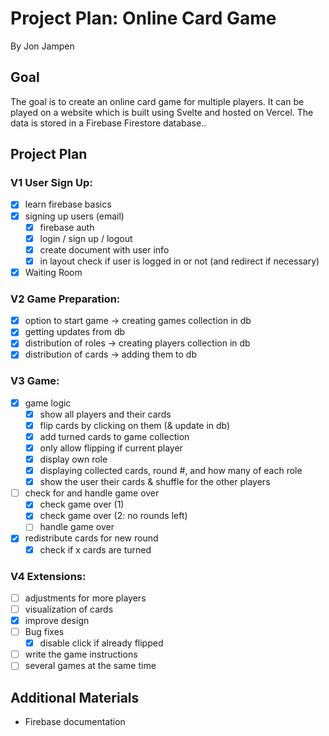 # Project Plan: Online Card Game
By Jon Jampen

## Goal
The goal is to create an online card game for multiple players. It can be played on a website which is built using Svelte and hosted on Vercel. The data is stored in a Firebase Firestore database..

## Project Plan
### V1 User Sign Up:
- [x] learn firebase basics
- [x] signing up users (email)
    - [x] firebase auth
    - [x] login / sign up / logout
    - [x] create document with user info
    - [x] in layout check if user is logged in or not (and redirect if necessary)
- [x] Waiting Room
### V2 Game Preparation:
- [x] option to start game -> creating games collection in db
- [x] getting updates from db
- [x] distribution of roles -> creating players collection in db
- [x] distribution of cards -> adding them to db
### V3 Game:
- [x] game logic
    - [x] show all players and their cards
    - [x] flip cards by clicking on them (& update in db)
    - [x] add turned cards to game collection
    - [x] only allow flipping if current player
    - [x] display own role
    - [x] displaying collected cards, round #, and how many of each role
    - [x] show the user their cards & shuffle for the other players
- [ ] check for and handle game over
    - [x] check game over (1)
    - [x] check game over (2: no rounds left)
    - [ ] handle game over
- [x] redistribute cards for new round
    - [x] check if x cards are turned
### V4 Extensions:
- [ ] adjustments for more players
- [ ] visualization of cards
- [x] improve design
- [ ] Bug fixes
    - [x] disable click if already flipped
- [ ] write the game instructions
- [ ] several games at the same time

## Additional Materials
- Firebase documentation